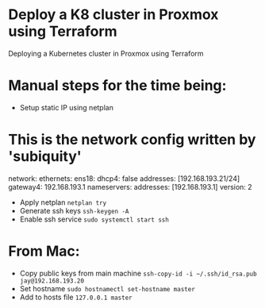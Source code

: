 # Deploy a K8 cluster in Proxmox using Terraform
Deploying a Kubernetes cluster in Proxmox using Terraform

# Manual steps for the time being:
- Setup static IP using netplan
# This is the network config written by 'subiquity'
network:
  ethernets:
    ens18:
      dhcp4: false
      addresses: [192.168.193.21/24]
      gateway4: 192.168.193.1
      nameservers:
              addresses: [192.168.193.1]
  version: 2

  - Apply netplan ```netplan try```
  - Generate ssh keys ```ssh-keygen -A```
  - Enable ssh service ```sudo systemctl start ssh```

# From Mac:
  - Copy public keys from main machine ```ssh-copy-id -i ~/.ssh/id_rsa.pub jay@192.168.193.20``` 
  - Set hostname ```sudo hostnamectl set-hostname master```
  - Add to hosts file ```127.0.0.1 master```


